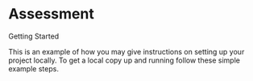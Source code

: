 # Assessment

Getting Started

This is an example of how you may give instructions on setting up your project locally. To get a local copy up and running follow these simple example steps.
